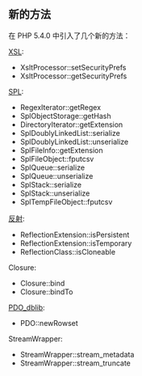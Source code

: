 新的方法
--------

在 PHP 5.4.0 中引入了几个新的方法：

<a href="/book/xsl.html" class="link">XSL</a>:

-   <span class="simpara"> <span
    class="methodname">XsltProcessor::setSecurityPrefs</span> </span>
-   <span class="simpara"> <span
    class="methodname">XsltProcessor::getSecurityPrefs</span> </span>

<a href="/book/spl.html" class="link">SPL</a>:

-   <span class="simpara"> <span
    class="methodname">RegexIterator::getRegex</span> </span>
-   <span class="simpara"> <span
    class="methodname">SplObjectStorage::getHash</span> </span>
-   <span class="simpara"> <span
    class="methodname">DirectoryIterator::getExtension</span> </span>
-   <span class="simpara"> <span
    class="methodname">SplDoublyLinkedList::serialize</span> </span>
-   <span class="simpara"> <span
    class="methodname">SplDoublyLinkedList::unserialize</span> </span>
-   <span class="simpara"> <span
    class="methodname">SplFileInfo::getExtension</span> </span>
-   <span class="simpara"> <span
    class="methodname">SplFileObject::fputcsv</span> </span>
-   <span class="simpara"> <span
    class="methodname">SplQueue::serialize</span> </span>
-   <span class="simpara"> <span
    class="methodname">SplQueue::unserialize</span> </span>
-   <span class="simpara"> <span
    class="methodname">SplStack::serialize</span> </span>
-   <span class="simpara"> <span
    class="methodname">SplStack::unserialize</span> </span>
-   <span class="simpara"> <span
    class="methodname">SplTempFileObject::fputcsv</span> </span>

<a href="/book/reflection.html" class="link">反射</a>:

-   <span class="simpara"> <span
    class="methodname">ReflectionExtension::isPersistent</span> </span>
-   <span class="simpara"> <span
    class="methodname">ReflectionExtension::isTemporary</span> </span>
-   <span class="simpara"> <span
    class="methodname">ReflectionClass::isCloneable</span> </span>

<span class="classname">Closure</span>:

-   <span class="simpara"> <span class="methodname">Closure::bind</span>
    </span>
-   <span class="simpara"> <span
    class="methodname">Closure::bindTo</span> </span>

<a href="/book/pdo.html#MS%20SQL%20Server%20(PDO)" class="link">PDO_dblib</a>:

-   <span class="simpara"> <span
    class="methodname">PDO::newRowset</span> </span>

<span class="classname">StreamWrapper</span>:

-   <span class="simpara"> <span
    class="methodname">StreamWrapper::stream\_metadata</span> </span>
-   <span class="simpara"> <span
    class="methodname">StreamWrapper::stream\_truncate</span> </span>
